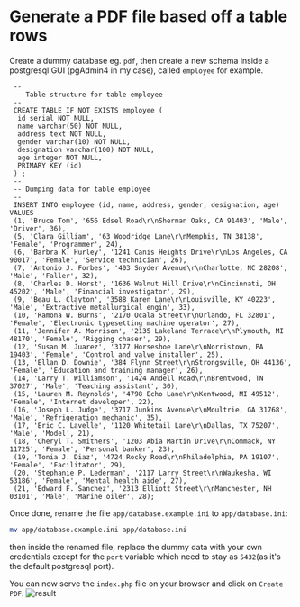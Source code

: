 # Generate a PDF file based off a table rows

Create a dummy database eg. ```pdf```, then create a new schema inside a postgresql GUI (pgAdmin4 in my case), called ```employee``` for example. 
```plsql
 --  
 -- Table structure for table employee  
 --  
 CREATE TABLE IF NOT EXISTS employee (  
  id serial NOT NULL,  
  name varchar(50) NOT NULL,  
  address text NOT NULL,  
  gender varchar(10) NOT NULL,  
  designation varchar(100) NOT NULL,  
  age integer NOT NULL,  
  PRIMARY KEY (id)  
 ) ;  
 --  
 -- Dumping data for table employee  
 --  
 INSERT INTO employee (id, name, address, gender, designation, age) VALUES  
 (1, 'Bruce Tom', '656 Edsel Road\r\nSherman Oaks, CA 91403', 'Male', 'Driver', 36),  
 (5, 'Clara Gilliam', '63 Woodridge Lane\r\nMemphis, TN 38138', 'Female', 'Programmer', 24),  
 (6, 'Barbra K. Hurley', '1241 Canis Heights Drive\r\nLos Angeles, CA 90017', 'Female', 'Service technician', 26),  
 (7, 'Antonio J. Forbes', '403 Snyder Avenue\r\nCharlotte, NC 28208', 'Male', 'Faller', 32),  
 (8, 'Charles D. Horst', '1636 Walnut Hill Drive\r\nCincinnati, OH 45202', 'Male', 'Financial investigator', 29),  
 (9, 'Beau L. Clayton', '3588 Karen Lane\r\nLouisville, KY 40223', 'Male', 'Extractive metallurgical engin', 33),  
 (10, 'Ramona W. Burns', '2170 Ocala Street\r\nOrlando, FL 32801', 'Female', 'Electronic typesetting machine operator', 27),  
 (11, 'Jennifer A. Morrison', '2135 Lakeland Terrace\r\nPlymouth, MI 48170', 'Female', 'Rigging chaser', 29),  
 (12, 'Susan M. Juarez', '3177 Horseshoe Lane\r\nNorristown, PA 19403', 'Female', 'Control and valve installer', 25),  
 (13, 'Ellan D. Downie', '384 Flynn Street\r\nStrongsville, OH 44136', 'Female', 'Education and training manager', 26),  
 (14, 'Larry T. Williamson', '1424 Andell Road\r\nBrentwood, TN 37027', 'Male', 'Teaching assistant', 30),  
 (15, 'Lauren M. Reynolds', '4798 Echo Lane\r\nKentwood, MI 49512', 'Female', 'Internet developer', 22),  
 (16, 'Joseph L. Judge', '3717 Junkins Avenue\r\nMoultrie, GA 31768', 'Male', 'Refrigeration mechanic', 35),  
 (17, 'Eric C. Lavelle', '1120 Whitetail Lane\r\nDallas, TX 75207', 'Male', 'Model', 21),  
 (18, 'Cheryl T. Smithers', '1203 Abia Martin Drive\r\nCommack, NY 11725', 'Female', 'Personal banker', 23),  
 (19, 'Tonia J. Diaz', '4724 Rocky Road\r\nPhiladelphia, PA 19107', 'Female', 'Facilitator', 29),  
 (20, 'Stephanie P. Lederman', '2117 Larry Street\r\nWaukesha, WI 53186', 'Female', 'Mental health aide', 27),  
 (21, 'Edward F. Sanchez', '2313 Elliott Street\r\nManchester, NH 03101', 'Male', 'Marine oiler', 28);
 ```
 Once done, rename the file ```app/database.example.ini``` to ```app/database.ini```:
 ```sh
 mv app/database.example.ini app/database.ini
 ```
then inside the renamed file, replace the dummy data with your own credentials except for the ```port``` variable which need to stay as ```5432```(as it's the default postgresql port).
 
You can now serve the ```index.php``` file on your browser and click on ```Create PDF```.
![result](https://i.imgur.com/HHXHIKf.gif)